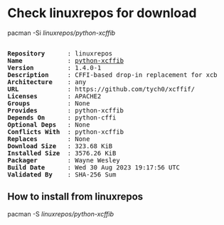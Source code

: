 # Check linuxrepos for download

pacman -Si *linuxrepos/python-xcffib*

<div class="highlight"><pre class="highlight"><text>
<b>Repository</b>      : linuxrepos
<b>Name</b>            : <a href="../../x86_64/python-xcffib-1.4.0-1-any.pkg.tar.zst">python-xcffib</a>
<b>Version</b>         : 1.4.0-1
<b>Description</b>     : CFFI-based drop-in replacement for xcb
<b>Architecture</b>    : any
<b>URL</b>             : https://github.com/tych0/xcffif/
<b>Licenses</b>        : APACHE2
<b>Groups</b>          : None
<b>Provides</b>        : python-xcffib
<b>Depends On</b>      : python-cffi
<b>Optional Deps</b>   : None
<b>Conflicts With</b>  : python-xcffib
<b>Replaces</b>        : None
<b>Download Size</b>   : 323.68 KiB
<b>Installed Size</b>  : 3576.26 KiB
<b>Packager</b>        : Wayne Wesley <wayne6324@gmail.com>
<b>Build Date</b>      : Wed 30 Aug 2023 19:17:56 UTC
<b>Validated By</b>    : SHA-256 Sum
</text></pre></div>

## How to install from linuxrepos

pacman -S *linuxrepos/python-xcffib*
